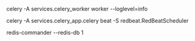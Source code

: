 celery -A services.celery_worker worker --loglevel=info  

celery -A services.celery_app.celery beat -S redbeat.RedBeatScheduler

redis-commander --redis-db 1